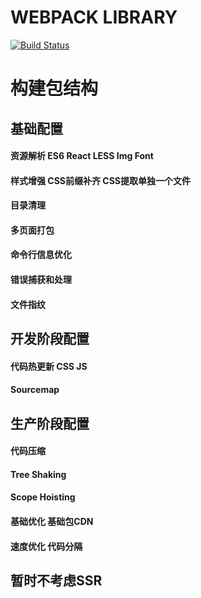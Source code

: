 # WEBPACK LIBRARY
[![Build Status](https://travis-ci.com/gongkongsaas/webpack-library.svg?branch=1.0.0)](https://travis-ci.com/gongkongsaas/webpack-library)

# 构建包结构

## 基础配置

#### 资源解析 ES6 React LESS Img Font 
#### 样式增强 CSS前缀补齐 CSS提取单独一个文件
#### 目录清理
#### 多页面打包
#### 命令行信息优化
#### 错误捕获和处理
#### 文件指纹


## 开发阶段配置

#### 代码热更新 CSS JS
#### Sourcemap

## 生产阶段配置

#### 代码压缩
#### Tree Shaking
#### Scope Hoisting
#### 基础优化 基础包CDN
#### 速度优化 代码分隔

## 暂时不考虑SSR